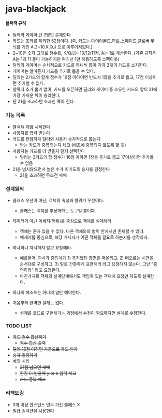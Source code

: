 # java-blackjack

#### 블랙잭 규칙
* 딜러와 게이머 단 2명만 존재한다.
* 카드는 조커를 제외한 52장이다. (즉, 카드는 다이아몬드,하트,스페이드,클로버 무늬를 가진 A,2~10,K,Q,J 으로 이루어져있다.)
* 2~10은 숫자 그대로 점수를, K/Q/J는 13/12/11점, A는 1로 계산한다. (기존 규칙은 A는 1과 11 둘다 가능하지만 여기선 1만 허용하도록 스펙아웃)
* 딜러와 게이머는 순차적으로 카드를 하나씩 뽑아 각자 2개의 카드를 소지한다.
* 게이머는 얼마든지 카드를 추가로 뽑을 수 있다.
* 딜러는 2카드의 합계 점수가 16점 이하이면 반드시 1장을 추가로 뽑고, 17점 이상이면 추가할 수 없다.
* 양쪽다 추가 뽑기 없이, 카드를 오픈하면 딜러와 게이머 중 소유한 카드의 합이 21에 가장 가까운 쪽이 승리한다.
* 단 21을 초과하면 초과한 쪽이 진다.

### 기능 목록

* 블랙잭 게임 시작한다
* 사용자를 입력 받는다
* 카드를 랜덤하게 딜러와 사용자 순차적으로 뽑는다
  * 받는 카드가 중복되는지 체크 (애초에 중복되지 않도록 할 듯)
* 사용자는 카드를 더 받을지 말지 선택한다
  * 딜러는 2카드의 합 점수가 16점 이하면 1장을 추가로 뽑고 17이상이면 추가할 수 없음
* 21을 넘지않으면서 높은 수가 이기도록 승자를 결정한다
  * 21을 초과하면 무조건 패배


###  설계원칙
* 클래스 우선이 아닌, 객체의 속성과 행위가 우선이다.
    * 클래스는 객체를 추상화하는 도구일 뿐이다.
    

* 데이터가 아닌 메세지(행위)를 중심으로 객체를 설계해라.
    * 객체는 혼자 있을 수 없다. 다른 객체와의 협력 안에서만 존재할 수 있다.
    * 메세지를 중심으로, 해당 메세지가 어떤 객체를 필요로 하는지를 생각하자.


* 하나하나 지시하지 말고 요청해라.
    * 예를들어, 판사가 증인에게 1) 목격했던 장면을 떠올리고, 2) 떠오르는 시간을 순서대로 구성하고, 3) 말로 간결하게 표현해라 라고 요청하지 않는다. 그냥 "증언하라" 라고 요청한다.
    * 마찬가지로 객체의 설계단계에서도 책임이 있는 객체에 요청만 하도록 설계한다.
    

* 하나의 메소드는 하나의 일만 해야한다.


* 처음부터 완벽한 설계는 없다.
    * 설계를 코드로 구현해가는 과정에서 수정이 필요하다면 설계를 수정한다.
  
### TODO LIST
* ~~카드 점수 합산하기~~
  * ~~점수 합산 출력~~
* ~~딜러 16점 이하면 자동으로 카드 받기~~
* ~~승자 결정하기~~
* 예외 처리
  * ~~21점 넘으면 패배~~
  * ~~한장 더 받을때 y or n 입력 체크~~
  * ~~카드 중복 체크~~
  
### 리팩토링
* 3개 이상 인스턴스 변수 가진 클래스 X
* 일급 컬렉션을 사용한다
